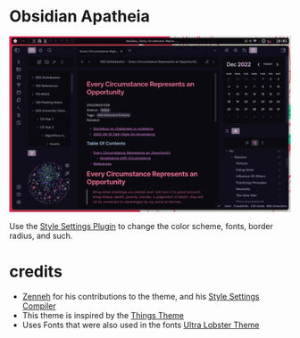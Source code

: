 # Obsidian Apatheia
![Apatheia theme Screenshot](promo_screenshot.png)

Use the [Style Settings Plugin](https://github.com/mgmeyers/obsidian-style-settings) to change the color scheme, fonts, border radius, and such.

# credits
- [Zenneh](https://github.com/zenneh) for his contributions to the theme, and his [Style Settings Compiler](https://github.com/zenneh/Obsidian-SCSS-Style-Settings)
- This theme is inspired by the [Things Theme](https://github.com/colineckert/obsidian-things)
- Uses Fonts that were also used in the fonts [Ultra Lobster Theme](https://github.com/7368697661/Ultra-Lobster)
